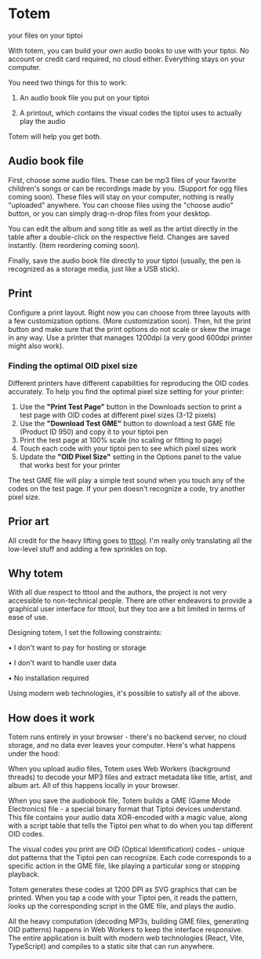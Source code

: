 # Totem

your files on your tiptoi

With totem, you can build your own audio books to use with your tiptoi. No account or credit card required, no cloud either. Everything stays on your computer.

You need two things for this to work:

1. An audio book file you put on your tiptoi

2. A printout, which contains the visual codes the tiptoi uses to actually play the audio

Totem will help you get both.

## Audio book file

First, choose some audio files. These can be mp3 files of your favorite children's songs or can be recordings made by you. (Support for ogg files coming soon). These files will stay on your computer, nothing is really "uploaded" anywhere. You can choose files using the "choose audio" button, or you can simply drag-n-drop files from your desktop.

You can edit the album and song title as well as the artist directly in the table after a double-click on the respective field. Changes are saved instantly. (Item reordering coming soon).

Finally, save the audio book file directly to your tiptoi (usually, the pen is recognized as a storage media, just like a USB stick).

## Print

Configure a print layout. Right now you can choose from three layouts with a few customization options. (More customization soon). Then, hit the print button and make sure that the print options do not scale or skew the image in any way. Use a printer that manages 1200dpi (a very good 600dpi printer might also work).

### Finding the optimal OID pixel size

Different printers have different capabilities for reproducing the OID codes accurately. To help you find the optimal pixel size setting for your printer:

1. Use the **"Print Test Page"** button in the Downloads section to print a test page with OID codes at different pixel sizes (3-12 pixels)
2. Use the **"Download Test GME"** button to download a test GME file (Product ID 950) and copy it to your tiptoi pen
3. Print the test page at 100% scale (no scaling or fitting to page)
4. Touch each code with your tiptoi pen to see which pixel sizes work
5. Update the **"OID Pixel Size"** setting in the Options panel to the value that works best for your printer

The test GME file will play a simple test sound when you touch any of the codes on the test page. If your pen doesn't recognize a code, try another pixel size.

## Prior art

All credit for the heavy lifting goes to [tttool](https://github.com/entropia/tip-toi-reveng). I'm really only translating all the low-level stuff and adding a few sprinkles on top.

## Why totem

With all due respect to tttool and the authors, the project is not very accessible to non-technical people. There are other endeavors to provide a graphical user interface for tttool, but they too are a bit limited in terms of ease of use.

Designing totem, I set the following constraints:

• I don't want to pay for hosting or storage

• I don't want to handle user data

• No installation required

Using modern web technologies, it's possible to satisfy all of the above.

## How does it work

Totem runs entirely in your browser - there's no backend server, no cloud storage, and no data ever leaves your computer. Here's what happens under the hood:

When you upload audio files, Totem uses Web Workers (background threads) to decode your MP3 files and extract metadata like title, artist, and album art. All of this happens locally in your browser.

When you save the audiobook file, Totem builds a GME (Game Mode Electronics) file - a special binary format that Tiptoi devices understand. This file contains your audio data XOR-encoded with a magic value, along with a script table that tells the Tiptoi pen what to do when you tap different OID codes.

The visual codes you print are OID (Optical Identification) codes - unique dot patterns that the Tiptoi pen can recognize. Each code corresponds to a specific action in the GME file, like playing a particular song or stopping playback.

Totem generates these codes at 1200 DPI as SVG graphics that can be printed. When you tap a code with your Tiptoi pen, it reads the pattern, looks up the corresponding script in the GME file, and plays the audio.

All the heavy computation (decoding MP3s, building GME files, generating OID patterns) happens in Web Workers to keep the interface responsive. The entire application is built with modern web technologies (React, Vite, TypeScript) and compiles to a static site that can run anywhere.

